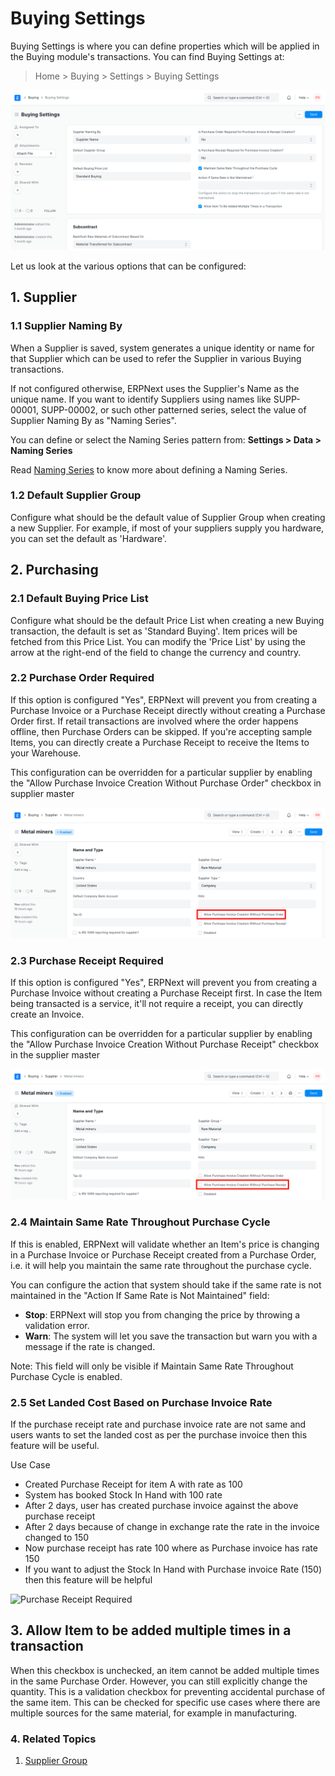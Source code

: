 
# Buying Settings



Buying Settings is where you can define properties which will be applied in the Buying module's transactions.
You can find Buying Settings at:
> Home > Buying > Settings > Buying Settings


![Buying Settings](/files/buying-settings.png)


Let us look at the various options that can be configured:


## 1. Supplier


### 1.1 Supplier Naming By


When a Supplier is saved, system generates a unique identity or name for that Supplier which can be used to refer the Supplier in various Buying transactions.


If not configured otherwise, ERPNext uses the Supplier's Name as the unique name. If you want to identify Suppliers using names like SUPP-00001, SUPP-00002, or such other patterned series, select the value of Supplier Naming By as "Naming Series".


You can define or select the Naming Series pattern from: **Settings > Data > Naming Series**


Read [Naming Series](/docs/en/setting-up/settings/naming-series) to know more about defining a Naming Series.


### 1.2 Default Supplier Group


Configure what should be the default value of Supplier Group when creating a new Supplier. For example, if most of your suppliers supply you hardware, you can set the default as 'Hardware'.


## 2. Purchasing


### 2.1 Default Buying Price List


Configure what should be the default Price List when creating a new Buying transaction, the default is set as 'Standard Buying'. Item prices will be fetched from this Price List. You can modify the 'Price List' by using the arrow at the right-end of the field to change the currency and country.


### 2.2 Purchase Order Required


If this option is configured "Yes", ERPNext will prevent you from creating a Purchase Invoice or a Purchase Receipt directly without creating a Purchase Order first. If retail transactions are involved where the order happens offline, then Purchase Orders can be skipped. If you're accepting sample Items, you can directly create a Purchase Receipt to receive the Items to your Warehouse.


This configuration can be overridden for a particular supplier by enabling the "Allow Purchase Invoice Creation Without Purchase Order" checkbox in supplier master


![Purchase Order Required](/files/po-required.png)


### 2.3 Purchase Receipt Required


If this option is configured "Yes", ERPNext will prevent you from creating a Purchase Invoice without creating a Purchase Receipt first. In case the Item being transacted is a service, it'll not require a receipt, you can directly create an Invoice.


This configuration can be overridden for a particular supplier by enabling the "Allow Purchase Invoice Creation Without Purchase Receipt" checkbox in the supplier master


![Purchase Receipt Required](/files/pr-required.png)


### 2.4 Maintain Same Rate Throughout Purchase Cycle


If this is enabled, ERPNext will validate whether an Item's price is changing in a Purchase Invoice or Purchase Receipt created from a Purchase Order, i.e. it will help you maintain the same rate throughout the purchase cycle.


You can configure the action that system should take if the same rate is not maintained in the "Action If Same Rate is Not Maintained" field:


* **Stop**: ERPNext will stop you from changing the price by throwing a validation error.
* **Warn**: The system will let you save the transaction but warn you with a message if the rate is changed.


Note: This field will only be visible if Maintain Same Rate Throughout Purchase Cycle is enabled.


### 2.5 Set Landed Cost Based on Purchase Invoice Rate


If the purchase receipt rate and purchase invoice rate are not same and users wants to set the landed cost as per the purchase invoice then this feature will be useful.


Use Case


* Created Purchase Receipt for item A with rate as 100
* System has booked Stock In Hand with 100 rate
* After 2 days, user has created purchase invoice against the above purchase receipt
* After 2 days because of change in exchange rate the rate in the invoice changed to 150
* Now purchase receipt has rate 100 where as Purchase invoice has rate 150
* If you want to adjust the Stock In Hand with Purchase invoice Rate (150) then this feature will be helpful


![Purchase Receipt Required](/private/files/set-valuation-rate-based-on-purchase-invoice.png)


## 3. Allow Item to be added multiple times in a transaction


When this checkbox is unchecked, an item cannot be added multiple times in the same Purchase Order. However, you can still explicitly change the quantity. This is a validation checkbox for preventing accidental purchase of the same item. This can be checked for specific use cases where there are multiple sources for the same material, for example in manufacturing.


### 4. Related Topics


1. [Supplier Group](/docs/en/buying/supplier-group)




